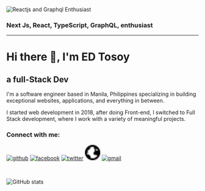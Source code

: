 
![Reactjs and Graphql Enthusiast](https://raw.githubusercontent.com/brixx21/resume/master/repoBG.png)


### Next Js, React, TypeScript, GraphQL, enthusiast

<hr/>

# Hi there 👋, I'm ED Tosoy
## a full-Stack Dev

I'm a software engineer based in Manila, Philippines specializing in building exceptional websites, applications, and everything in between.

I started web development in 2018, after doing Front-end, I switched to Full Stack development, where I work with a variety of meaningful projects.



### Connect with me:

[<img src='https://cdn.jsdelivr.net/npm/simple-icons@3.0.1/icons/github.svg' alt='github' height='40'>](https://github.com/edtosoy) [<img src='https://cdn.jsdelivr.net/npm/simple-icons@3.0.1/icons/facebook.svg' alt='facebook' height='40'>](https://www.facebook.com/edtosoy) [<img src='https://cdn.jsdelivr.net/npm/simple-icons@3.0.1/icons/twitter.svg' alt='twitter' height='40'>](https://twitter.com/edtosoy) [<img src='https://raw.githubusercontent.com/iconic/open-iconic/master/svg/globe.svg' alt='website' height='40'>](https://edtosoy-portfolio.web.app/) [<img src='https://cdn.jsdelivr.net/npm/simple-icons@3.0.1/icons/gmail.svg' alt='gmail' height='40'>](mailto:ed.tosoy@gmail.com)

<br/>

![GitHub stats](https://github-readme-stats.vercel.app/api/top-langs/?username=edtosoy&layout=compact)
